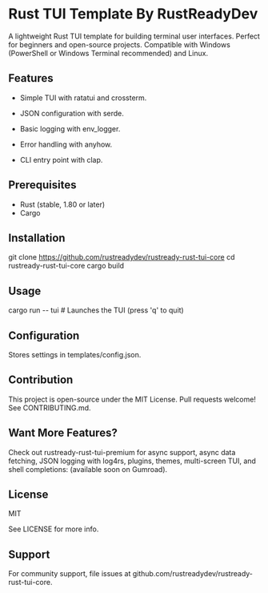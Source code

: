 # Rust TUI Template By RustReadyDev

A lightweight Rust TUI template for building terminal user interfaces. Perfect for beginners and open-source projects. Compatible with Windows (PowerShell or Windows Terminal recommended) and Linux.


## Features
- Simple TUI with ratatui and crossterm.

- JSON configuration with serde.

- Basic logging with env_logger.

- Error handling with anyhow.

- CLI entry point with clap.


## Prerequisites
- Rust (stable, 1.80 or later) 
- Cargo

## Installation
git clone https://github.com/rustreadydev/rustready-rust-tui-core
cd rustready-rust-tui-core
cargo build

## Usage

cargo run -- tui  # Launches the TUI (press 'q' to quit)


## Configuration

Stores settings in templates/config.json.


## Contribution

This project is open-source under the MIT License. 
Pull requests welcome! See CONTRIBUTING.md.

## Want More Features?

Check out rustready-rust-tui-premium for async support, async data fetching, JSON logging with log4rs, plugins, themes, multi-screen TUI, and shell completions: (available soon on Gumroad).

## License 

MIT 

See LICENSE for more info. 


## Support 

For community support, file issues at github.com/rustreadydev/rustready-rust-tui-core.
